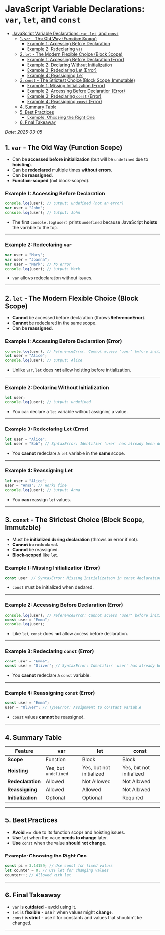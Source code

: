 # JavaScript Variable Declarations: `var`, `let`, and `const`

<!--toc:start-->

- [JavaScript Variable Declarations: `var`, `let`, and `const`](#javascript-variable-declarations-var-let-and-const)
  - [1. `var` - The Old Way (Function Scope)](#1-var-the-old-way-function-scope)
    - [Example 1: Accessing Before Declaration](#example-1-accessing-before-declaration)
    - [Example 2: Redeclaring `var`](#example-2-redeclaring-var)
  - [2. `let` - The Modern Flexible Choice (Block Scope)](#2-let-the-modern-flexible-choice-block-scope)
    - [Example 1: Accessing Before Declaration (Error)](#example-1-accessing-before-declaration-error)
    - [Example 2: Declaring Without Initialization](#example-2-declaring-without-initialization)
    - [Example 3: Redeclaring Let (Error)](#example-3-redeclaring-let-error)
    - [Example 4: Reassigning Let](#example-4-reassigning-let)
  - [3. `const` - The Strictest Choice (Block Scope, Immutable)](#3-const-the-strictest-choice-block-scope-immutable)
    - [Example 1: Missing Initialization (Error)](#example-1-missing-initialization-error)
    - [Example 2: Accessing Before Declaration (Error)](#example-2-accessing-before-declaration-error)
    - [Example 3: Redeclaring `const` (Error)](#example-3-redeclaring-const-error)
    - [Example 4: Reassigning `const` (Error)](#example-4-reassigning-const-error)
  - [4. Summary Table](#4-summary-table)
  - [5. Best Practices](#5-best-practices)
    - [Example: Choosing the Right One](#example-choosing-the-right-one)
  - [6. Final Takeaway](#6-final-takeaway)
  <!--toc:end-->

_Date: 2025-03-05_

## 1. `var` - The Old Way (Function Scope)

- Can be **accessed before initialization** (but will be `undefined` due to **hoisting**).
- Can be **redeclared** multiple times **without errors**.
- Can be **reassigned**.
- **Function-scoped** (not block-scoped).

### Example 1: Accessing Before Declaration

```js
console.log(user); // Output: undefined (not an error)
var user = "John";
console.log(user); // Output: John
```

- The first `console.log(user)` prints `undefined` because JavaScript **hoists** the variable to the top.

---

### Example 2: Redeclaring `var`

```js
var user = "Mary";
var user = "Joanna";
var user = "Mark"; // No error
console.log(user); // Output: Mark
```

- `var` allows redeclaration without issues.

---

## 2. `let` - The Modern Flexible Choice (Block Scope)

- **Cannot** be accessed before declaration (throws **ReferenceError**).
- **Cannot** be redeclared in the same scope.
- Can be **reassigned**.

### Example 1: Accessing Before Declaration (Error)

```js
console.log(user); // ReferenceError: Cannot access 'user' before initialization
let user = "Alice";
console.log(user); // Output: Alice
```

- Unlike `var`, `let` does **not** allow hoisting before initialization.

---

### Example 2: Declaring Without Initialization

```js
let user;
console.log(user); // Output: undefined
```

- You can declare a `let` variable without assigning a value.

---

### Example 3: Redeclaring Let (Error)

```js
let user = "Alice";
let user = "Bob"; // SyntaxError: Identifier 'user' has already been declared
```

- You **cannot** redeclare a `let` variable in the **same** scope.

---

### Example 4: Reassigning Let

```js
let user = "Alice";
user = "Anna"; // Works fine
console.log(user); // Output: Anna
```

- You **can** reassign `let` values.

---

## 3. `const` - The Strictest Choice (Block Scope, Immutable)

- Must be **initialized during declaration** (throws an error if not).
- **Cannot** be redeclared.
- **Cannot** be reassigned.
- **Block-scoped** like `let`.

### Example 1: Missing Initialization (Error)

```js
const user; // SyntaxError: Missing Initialization in const declaration
```

- `const` must be initialized when declared.

---

### Example 2: Accessing Before Declaration (Error)

```js
console.log(user); // ReferenceError: Cannot access 'user' before initialization
const user = "Emma";
console.log(user);
```

- Like `let`, `const` does **not** allow access before declaration.

---

### Example 3: Redeclaring `const` (Error)

```js
const user = "Emma";
const user = "Oliver"; // SyntaxError: Identifier 'user' has already been declared
```

- You **cannot** redeclare a `const` variable.

---

### Example 4: Reassigning `const` (Error)

```js
const user = "Emma";
user = "Oliver"; // TypeError: Assignment to constant variable
```

- `const` values **cannot** be reassigned.

---

## 4. Summary Table

| **Feature**        | var                  | let                      | const                    |
| ------------------ | -------------------- | ------------------------ | ------------------------ |
| **Scope**          | Function             | Block                    | Block                    |
| **Hoisting**       | Yes, but `undefined` | Yes, but not initialized | Yes, but not initialized |
| **Redeclaration**  | Allowed              | Not Allowed              | Not Allowed              |
| **Reassigning**    | Allowed              | Allowed                  | Not Allowed              |
| **Initialization** | Optional             | Optional                 | Required                 |

---

## 5. Best Practices

- **Avoid** `var` due to its function scope and hoisting issues.
- **Use** `let` when the value **needs to change** later.
- **Use** `const` when the value **should not change**.

### Example: Choosing the Right One

```js
const pi = 3.14159; // Use const for fixed values
let counter = 0; // Use let for changing values
counter++; // Allowed with let
```

---

## 6. Final Takeaway

- `var` is **outdated** - avoid using it.
- `let` is **flexible** - use it when values might **change**.
- `const` is **strict** - use it for constants and values that shouldn't be changed.

---

